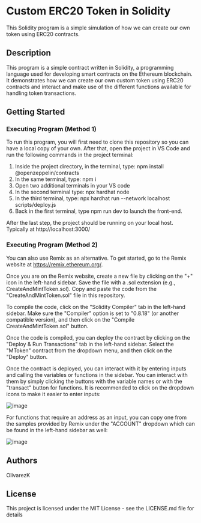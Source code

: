 # Custom ERC20 Token in Solidity

This Solidity program is a simple simulation of how we can create our own token using ERC20 contracts.

## Description

This program is a simple contract written in Solidity, a programming language used for developing smart contracts on the Ethereum blockchain. It demonstrates how we can create our own custom token using ERC20 contracts and interact and make use of the different functions available for handling token transactions.

## Getting Started

### Executing Program (Method 1)

To run this program, you will first need to clone this repository so you can have a local copy of your own. After that, open the project in VS Code and run the following commands in the project terminal:

1. Inside the project directory, in the terminal, type: npm install @openzeppelin/contracts
1. In the same terminal, type: npm i
2. Open two additional terminals in your VS code
3. In the second terminal type: npx hardhat node
4. In the third terminal, type: npx hardhat run --network localhost scripts/deploy.js
5. Back in the first terminal, type npm run dev to launch the front-end.

After the last step, the project should be running on your local host. Typically at http://localhost:3000/

### Executing Program (Method 2)

You can also use Remix as an alternative. To get started, go to the Remix website at https://remix.ethereum.org/.

Once you are on the Remix website, create a new file by clicking on the "+" icon in the left-hand sidebar. Save the file with a .sol extension (e.g., CreateAndMintToken.sol). Copy and paste the code from the "CreateAndMintToken.sol" file in this repository.

To compile the code, click on the "Solidity Compiler" tab in the left-hand sidebar. Make sure the "Compiler" option is set to "0.8.18" (or another compatible version), and then click on the "Compile CreateAndMintToken.sol" button.

Once the code is compiled, you can deploy the contract by clicking on the "Deploy & Run Transactions" tab in the left-hand sidebar. Select the "MToken" contract from the dropdown menu, and then click on the "Deploy" button.

Once the contract is deployed, you can interact with it by entering inputs and calling the variables or functions in the sidebar. You can interact with them by simply clicking the buttons with the variable names or with the "transact" button for functions. It is recommended to click on the dropdown icons to make it easier to enter inputs:

![image](https://github.com/OlivarezK/Custom-ERC20-Token/assets/72584770/7700fd4b-d758-44d5-904d-395129d62996)

For functions that require an address as an input, you can copy one from the samples provided by Remix under the "ACCOUNT" dropdown which can be found in the left-hand sidebar as well:

![image](https://user-images.githubusercontent.com/72584770/234553227-a18b8544-5e0b-48a5-af7a-0c81f2bbbcc4.png)

## Authors

OlivarezK

## License

This project is licensed under the MIT License - see the LICENSE.md file for details
